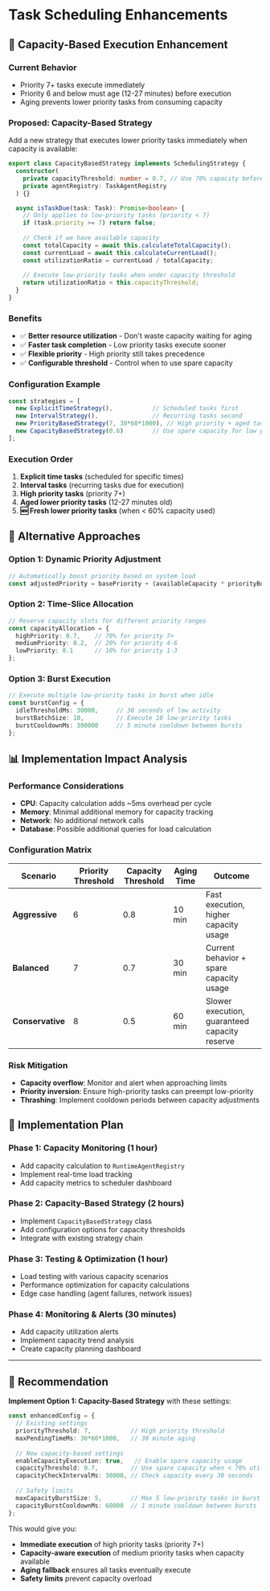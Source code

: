 # Task Scheduling Enhancements

## 🚀 **Capacity-Based Execution Enhancement**

### **Current Behavior**
- Priority 7+ tasks execute immediately
- Priority 6 and below must age (12-27 minutes) before execution
- Aging prevents lower priority tasks from consuming capacity

### **Proposed: Capacity-Based Strategy**

Add a new strategy that executes lower priority tasks immediately when capacity is available:

```typescript
export class CapacityBasedStrategy implements SchedulingStrategy {
  constructor(
    private capacityThreshold: number = 0.7, // Use 70% capacity before executing low-priority
    private agentRegistry: TaskAgentRegistry
  ) {}

  async isTaskDue(task: Task): Promise<boolean> {
    // Only applies to low-priority tasks (priority < 7)
    if (task.priority >= 7) return false;
    
    // Check if we have available capacity
    const totalCapacity = await this.calculateTotalCapacity();
    const currentLoad = await this.calculateCurrentLoad();
    const utilizationRatio = currentLoad / totalCapacity;
    
    // Execute low-priority tasks when under capacity threshold
    return utilizationRatio < this.capacityThreshold;
  }
}
```

### **Benefits**
- ✅ **Better resource utilization** - Don't waste capacity waiting for aging
- ✅ **Faster task completion** - Low priority tasks execute sooner
- ✅ **Flexible priority** - High priority still takes precedence
- ✅ **Configurable threshold** - Control when to use spare capacity

### **Configuration Example**
```typescript
const strategies = [
  new ExplicitTimeStrategy(),           // Scheduled tasks first
  new IntervalStrategy(),               // Recurring tasks second  
  new PriorityBasedStrategy(7, 30*60*1000), // High priority + aged tasks
  new CapacityBasedStrategy(0.6)        // Use spare capacity for low priority
];
```

### **Execution Order**
1. **Explicit time tasks** (scheduled for specific times)
2. **Interval tasks** (recurring tasks due for execution)
3. **High priority tasks** (priority 7+)
4. **Aged lower priority tasks** (12-27 minutes old)
5. **🆕 Fresh lower priority tasks** (when < 60% capacity used)

## 🎯 **Alternative Approaches**

### **Option 1: Dynamic Priority Adjustment**
```typescript
// Automatically boost priority based on system load
const adjustedPriority = basePriority + (availableCapacity * priorityBoost);
```

### **Option 2: Time-Slice Allocation**
```typescript
// Reserve capacity slots for different priority ranges
const capacityAllocation = {
  highPriority: 0.7,    // 70% for priority 7+
  mediumPriority: 0.2,  // 20% for priority 4-6
  lowPriority: 0.1      // 10% for priority 1-3
};
```

### **Option 3: Burst Execution**
```typescript
// Execute multiple low-priority tasks in burst when idle
const burstConfig = {
  idleThresholdMs: 30000,     // 30 seconds of low activity
  burstBatchSize: 10,         // Execute 10 low-priority tasks
  burstCooldownMs: 300000     // 5 minute cooldown between bursts
};
```

## 📊 **Implementation Impact Analysis**

### **Performance Considerations**
- **CPU**: Capacity calculation adds ~5ms overhead per cycle
- **Memory**: Minimal additional memory for capacity tracking
- **Network**: No additional network calls
- **Database**: Possible additional queries for load calculation

### **Configuration Matrix**

| Scenario | Priority Threshold | Capacity Threshold | Aging Time | Outcome |
|----------|-------------------|--------------------|------------|---------|
| **Aggressive** | 6 | 0.8 | 10 min | Fast execution, higher capacity usage |
| **Balanced** | 7 | 0.7 | 30 min | Current behavior + spare capacity usage |
| **Conservative** | 8 | 0.5 | 60 min | Slower execution, guaranteed capacity reserve |

### **Risk Mitigation**
- **Capacity overflow**: Monitor and alert when approaching limits
- **Priority inversion**: Ensure high-priority tasks can preempt low-priority
- **Thrashing**: Implement cooldown periods between capacity adjustments

## 🔧 **Implementation Plan**

### **Phase 1: Capacity Monitoring** (1 hour)
- Add capacity calculation to `RuntimeAgentRegistry`
- Implement real-time load tracking
- Add capacity metrics to scheduler dashboard

### **Phase 2: Capacity-Based Strategy** (2 hours)
- Implement `CapacityBasedStrategy` class
- Add configuration options for capacity thresholds
- Integrate with existing strategy chain

### **Phase 3: Testing & Optimization** (1 hour)
- Load testing with various capacity scenarios
- Performance optimization for capacity calculations
- Edge case handling (agent failures, network issues)

### **Phase 4: Monitoring & Alerts** (30 minutes)
- Add capacity utilization alerts
- Implement capacity trend analysis
- Create capacity planning dashboard

---

## 🎯 **Recommendation**

**Implement Option 1: Capacity-Based Strategy** with these settings:

```typescript
const enhancedConfig = {
  // Existing settings
  priorityThreshold: 7,           // High priority threshold
  maxPendingTimeMs: 30*60*1000,   // 30 minute aging
  
  // New capacity-based settings
  enableCapacityExecution: true,   // Enable spare capacity usage
  capacityThreshold: 0.7,         // Use spare capacity when < 70% utilized
  capacityCheckIntervalMs: 30000, // Check capacity every 30 seconds
  
  // Safety limits
  maxCapacityBurstSize: 5,        // Max 5 low-priority tasks in burst
  capacityBurstCooldownMs: 60000  // 1 minute cooldown between bursts
};
```

This would give you:
- **Immediate execution** of high priority tasks (priority 7+)
- **Capacity-aware execution** of medium priority tasks when capacity available
- **Aging fallback** ensures all tasks eventually execute
- **Safety limits** prevent capacity overload 